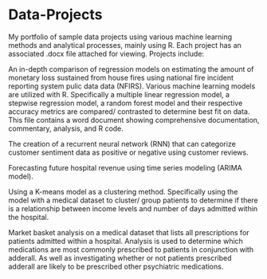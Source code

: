 # Data-Projects
My portfolio of sample data projects using various machine learning methods and analytical processes, mainly using R. Each project has an associated .docx file attached for viewing. Projects include:

An in-depth comparison of regression models on estimating the amount of monetary loss sustained from house fires using national fire incident reporting system pulic data data (NFIRS). Various machine learning models are utilized with R. Specifically a multiple linear regression model, a stepwise regression model, a random forest model and their respective accuracy metrics are compared/ contrasted to determine best fit on data. This file contains a word document showing comprehensive documentation, commentary, analysis, and R code. 

The creation of a recurrent neural network (RNN) that can categorize customer sentiment data as positive or negative using customer reviews. 

Forecasting future hospital revenue using time series modeling (ARIMA model). 

Using a K-means model as a clustering method. Specifically using the model with a medical dataset to cluster/ group patients to determine if there is a relationship between income levels and number of days admitted within the hospital. 

Market basket analysis on a medical dataset that lists all prescriptions for patients admitted within a hospital. Analysis is used to determine which medications are most commonly prescribed to patients in conjunction with adderall. As well as investigating whether or not patients prescribed adderall are likely to be prescribed other psychiatric medications. 
